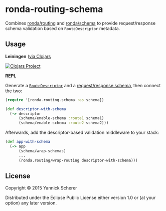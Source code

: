 # ronda-routing-schema

Combines [ronda/routing][routing] and [ronda/schema][schema] to provide
request/response schema validation based on `RouteDescriptor` metadata.

## Usage

__Leiningen__ ([via Clojars](https://clojars.org/ronda/routing-schema)

[![Clojars
Project](http://clojars.org/ronda/routing-schema/latest-version.svg)](http://clojars.org/ronda/routing-schema)

__REPL__

Generate a [`RouteDescriptor`][descriptor] and a [request/response
schema][schema], then connect the two:

```clojure
(require '[ronda.routing.schema :as schema])

(def descriptor-with-schema
  (-> descriptor
      (schema/enable-schema :route1 schema1)
      (schema/enable-schema :route2 schema2)))
```

Afterwards, add the descriptor-based validation middleware to your stack:

```clojure
(def app-with-schema
  (-> app
      (schema/wrap-schemas)
      ...
      (ronda.routing/wrap-routing descriptor-with-schema)))
```

## License

Copyright &copy; 2015 Yannick Scherer

Distributed under the Eclipse Public License either version 1.0 or (at
your option) any later version.

[descriptor]: https://github.com/xsc/ronda-routing#route-descriptors
[routing]: https://github.com/xsc/ronda-routing
[schema]: https://github.com/xsc/ronda-schema
